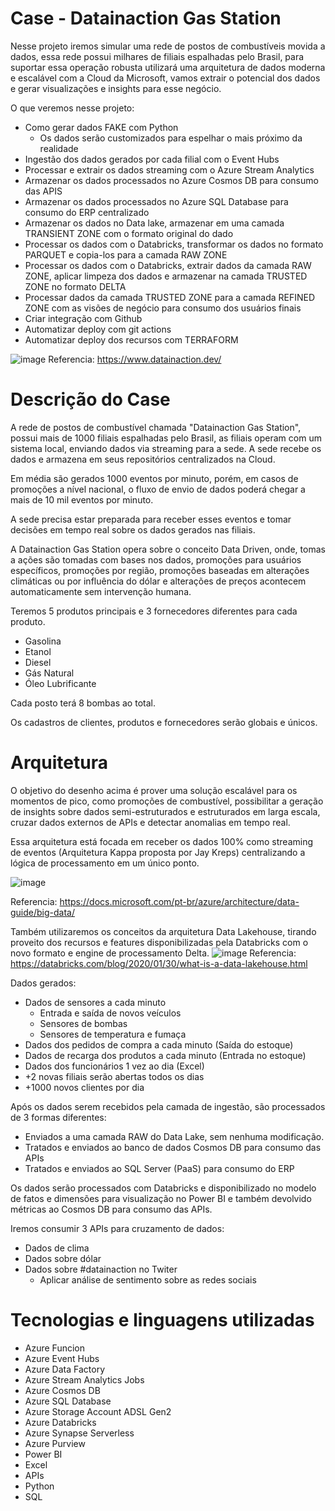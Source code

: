 # Case - Datainaction Gas Station

Nesse projeto iremos simular uma rede de postos de combustíveis movida a dados, essa rede possui milhares de filiais espalhadas pelo Brasil, para suportar essa operação robusta utilizará uma arquitetura de dados moderna e escalável com a Cloud da Microsoft, vamos extrair o potencial dos dados e gerar visualizações e insights para esse negócio.

O que veremos nesse projeto:

- Como gerar dados FAKE com Python
  - Os dados serão customizados para espelhar o mais próximo da realidade
- Ingestão dos dados gerados por cada filial com o Event Hubs
- Processar e extrair os dados streaming com o Azure Stream Analytics
- Armazenar os dados processados no Azure Cosmos DB para consumo das APIS
- Armazenar os dados processados no Azure SQL Database para consumo do ERP centralizado
- Armazenar os dados no Data lake, armazenar em uma camada TRANSIENT ZONE com o formato original do dado
- Processar os dados com o Databricks, transformar os dados no formato PARQUET e copia-los para a camada RAW ZONE
- Processar os dados com o Databricks, extrair dados da camada RAW ZONE, aplicar limpeza dos dados e armazenar na camada TRUSTED ZONE no formato DELTA
- Processar dados da camada TRUSTED ZONE para a camada REFINED ZONE com as visões de negócio para consumo dos usuários finais
- Criar integração com Github
- Automatizar deploy com git actions
- Automatizar deploy dos recursos com TERRAFORM

![image](https://user-images.githubusercontent.com/69867503/130605392-6d817f53-baea-400c-96ce-f0a84fd915ca.png)
Referencia: https://www.datainaction.dev/

# Descrição do Case

A rede de postos de combustível chamada "Datainaction Gas Station", possui mais de 1000 filiais espalhadas pelo Brasil, as filiais operam com um sistema local, enviando dados via streaming para a sede. A sede recebe os dados e armazena em seus repositórios centralizados na Cloud.

Em média são gerados 1000 eventos por minuto, porém, em casos de promoções a nível nacional, o fluxo de envio de dados poderá chegar a mais de 10 mil eventos por minuto.

A sede precisa estar preparada para receber esses eventos e tomar decisões em tempo real sobre os dados gerados nas filiais.

A Datainaction Gas Station opera sobre o conceito Data Driven, onde, tomas a ações são tomadas com bases nos dados, promoções para usuários específicos, promoções por região, promoções baseadas em alterações climáticas ou por influência do dólar e alterações de preços acontecem automaticamente sem intervenção humana.

Teremos 5 produtos principais e 3 fornecedores diferentes para cada produto.
- Gasolina
- Etanol
- Diesel
- Gás Natural
- Óleo Lubrificante

Cada posto terá 8 bombas ao total.

Os cadastros de clientes, produtos e fornecedores serão globais e únicos.

# Arquitetura

O objetivo do desenho acima é prover uma solução escalável para os momentos de pico, como promoções de combustível, possibilitar a geração de insights sobre dados semi-estruturados e estruturados em larga escala, cruzar dados externos de APIs e detectar anomalias em tempo real.

Essa arquitetura está focada em receber os dados 100% como streaming de eventos (Arquitetura Kappa proposta por Jay Kreps) centralizando a lógica de processamento em um único ponto.

![image](https://user-images.githubusercontent.com/69867503/130604361-feefe535-626e-4048-a176-5bbc37fac7ae.png)

Referencia: https://docs.microsoft.com/pt-br/azure/architecture/data-guide/big-data/

Também utilizaremos os conceitos da arquitetura Data Lakehouse, tirando proveito dos recursos e features disponibilizadas pela Databricks com o novo formato e engine de processamento Delta.
![image](https://user-images.githubusercontent.com/69867503/130604840-1104341f-5920-4782-b1e7-987339bf6036.png)
Referencia: https://databricks.com/blog/2020/01/30/what-is-a-data-lakehouse.html

Dados gerados:
- Dados de sensores a cada minuto
  - Entrada e saída de novos veículos
  - Sensores de bombas
  - Sensores de temperatura e fumaça
- Dados dos pedidos de compra a cada minuto (Saída do estoque)
- Dados de recarga dos produtos a cada minuto (Entrada no estoque)
- Dados dos funcionários 1 vez ao dia (Excel)
- +2 novas filiais serão abertas todos os dias
- +1000 novos clientes por dia

Após os dados serem recebidos pela camada de ingestão, são processados de 3 formas diferentes:
- Enviados a uma camada RAW do Data Lake, sem nenhuma modificação.
- Tratados e enviados ao banco de dados Cosmos DB para consumo das APIs
- Tratados e enviados ao SQL Server (PaaS) para consumo do ERP

Os dados serão processados com Databricks e disponibilizado no modelo de fatos e dimensões para visualização no Power BI e também devolvido métricas ao Cosmos DB para consumo das APIs.

Iremos consumir 3 APIs para cruzamento de dados:
- Dados de clima
- Dados sobre dólar
- Dados sobre #datainaction no Twiter
  - Aplicar análise de sentimento sobre as redes sociais

# Tecnologias e linguagens utilizadas
- Azure Funcion
- Azure Event Hubs
- Azure Data Factory
- Azure Stream Analytics Jobs
- Azure Cosmos DB
- Azure SQL Database
- Azure Storage Account ADSL Gen2
- Azure Databricks
- Azure Synapse Serverless
- Azure Purview
- Power BI
- Excel
- APIs
- Python
- SQL

